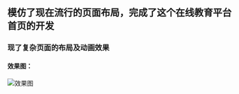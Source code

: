 ## 模仿了现在流行的页面布局，完成了这个在线教育平台首页的开发

### 现了复杂页面的布局及动画效果

#### 效果图：
![效果图](http://wx2.sinaimg.cn/mw690/0060lm7Tly1g0xnppp66jj30rs0vywtu.jpg)

